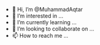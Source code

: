 - 👋 Hi, I’m @MuhammadAqtar
- 👀 I’m interested in ...
- 🌱 I’m currently learning ...
- 💞️ I’m looking to collaborate on ...
- 📫 How to reach me ...

<!---
MuhammadAqtar/MuhammadAqtar is a ✨ special ✨ repository because its `README.md` (this file) appears on your GitHub profile.
You can click the Preview link to take a look at your changes.
--->
